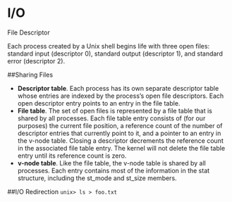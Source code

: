 # I/O

File Descriptor

Each process created by a Unix shell begins life with three open files: standard input (descriptor 0), standard output (descriptor 1), and standard error (descriptor 2). 

##Sharing Files
* **Descriptor table**. Each process has its own separate descriptor table whose entries are indexed by the process’s open file descriptors. Each open descriptor entry points to an entry in the file table.
* **File table**. The set of open files is represented by a file table that is shared by all processes. Each file table entry consists of (for our purposes) the current file position, a reference count of the number of descriptor entries that currently point to it, and a pointer to an entry in the v-node table. Closing a descriptor decrements the reference count in the associated file table entry. The kernel will not delete the file table entry until its reference count is zero.
* **v-node table**. Like the file table, the v-node table is shared by all processes. Each entry contains most of the information in the stat structure, including the st_mode and st_size members.

##I/O Redirection
<code>unix> ls > foo.txt</code>



